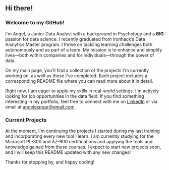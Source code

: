## Hi there!

### Welcome to my GitHub!

I'm Angel, a Junior Data Analyst with a background in Psychology and a **BIG** passion for data science. I recently graduated from Ironhack’s Data Analytics Master program. I thrive on tackling learning challenges both autonomously and as part of a team. My mission is to enhance and simplify lives—both within companies and for individuals—through the power of data.

On my main page, you'll find a collection of the projects I'm currently working on, as well as those I've completed. Each project includes a corresponding README file where you can read more about it in detail.

Right now, I am eager to apply my skills in real-world settings. I'm actively looking for job opportunities in the data field. If you find something interesting in my portfolio, feel free to connect with me on [LinkedIn](https://www.linkedin.com) or via email at [angelexpgar@gmail.com](mailto:angelexpgar@gmail.com).

### Current Projects
At the moment, I'm continuing the projects I started during my last training and incorporating every new tool I learn. I am currently studying for the Microsoft PL-300 and AZ-900 certifications and applying the tools and knowledge gained from these courses. I expect to start new projects soon, and I will keep this README updated with any new changes!

Thanks for stopping by, and happy coding!

